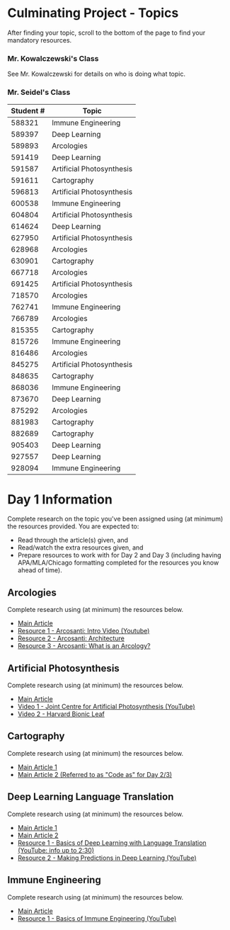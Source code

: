 # Culminating Project - Topics
After finding your topic, scroll to the bottom of the page to find your mandatory resources.

### Mr. Kowalczewski's Class
See Mr. Kowalczewski for details on who is doing what topic.

### Mr. Seidel's Class

| Student # | Topic |
| --------- | ----- |
| 588321 | Immune Engineering |
| 589397 | Deep Learning |
| 589893 | Arcologies |
| 591419 | Deep Learning |
| 591587 | Artificial Photosynthesis |
| 591611 | Cartography |
| 596813 | Artificial Photosynthesis |
| 600538 | Immune Engineering |
| 604804 | Artificial Photosynthesis |
| 614624 | Deep Learning |
| 627950 | Artificial Photosynthesis |
| 628968 | Arcologies |
| 630901 | Cartography |
| 667718 | Arcologies |
| 691425 | Artificial Photosynthesis |
| 718570 | Arcologies |
| 762741 | Immune Engineering |
| 766789 | Arcologies |
| 815355 | Cartography |
| 815726 | Immune Engineering |
| 816486 | Arcologies |
| 845275 | Artificial Photosynthesis |
| 848635 | Cartography |
| 868036 | Immune Engineering |
| 873670 | Deep Learning |
| 875292 | Arcologies |
| 881983 | Cartography |
| 882689 | Cartography |
| 905403 | Deep Learning |
| 927557 | Deep Learning |
| 928094 | Immune Engineering |

# Day 1 Information
Complete research on the topic you've been assigned using (at minimum) the resources provided.  You are expected to:

- Read through the article(s) given, and 
- Read/watch the extra resources given, and
- Prepare resources to work with for Day 2 and Day 3 (including having APA/MLA/Chicago formatting completed for the resources you know ahead of time).

## Arcologies
  
Complete research using (at minimum) the resources below.  

- [Main Article](http://mrseidel.com/topics/arcologies_article.pdf)  
- [Resource 1 - Arcosanti: Intro Video (Youtube)](https://www.youtube.com/watch?v=acdvUuhiWek)  
- [Resource 2 - Arcosanti: Architecture](http://arcosanti.org/project/architecture/)  
- [Resource 3 - Arcosanti: What is an Arcology?](http://arcosanti.org/project/arcology/)

## Artificial Photosynthesis

Complete research using (at minimum) the resources below.  
  
- [Main Article](http://mrseidel.com/topics/artificial_photosynthesis_article.pdf)  
- [Video 1 - Joint Centre for Artificial Photosynthesis (YouTube)](https://www.youtube.com/watch?v=NCN_xFRL28Y)  
- [Video 2 - Harvard Bionic Leaf](https://www.youtube.com/watch?v=2KRlRhNbxKg)  

## Cartography  

Complete research using (at minimum) the resources below.  

- [Main Article 1](http://mrseidel.com/topics/cartography_article_1.pdf)
- [Main Article 2 (Referred to as "Code as" for Day 2/3)](http://mrseidel.com/topics/cartography_article_2.pdf)

## Deep Learning Language Translation  

Complete research using (at minimum) the resources below.  

- [Main Article 1](http://mrseidel.com/topics/deep_learning_article_1.pdf)
- [Main Article 2](http://mrseidel.com/topics/deep_learning_article_2.pdf)
- [Resource 1 - Basics of Deep Learning with Language Translation (YouTube: info up to 2:30)](https://www.youtube.com/watch?v=nRBnh4qbPHI)
- [Resource 2 - Making Predictions in Deep Learning (YouTube)](https://www.youtube.com/watch?v=vOppzHpvTiQ)


## Immune Engineering

Complete research using (at minimum) the resources below.  

- [Main Article](http://mrseidel.com/topics/immune_engineering_article.pdf)
- [Resource 1 - Basics of Immune Engineering (YouTube)](https://www.youtube.com/watch?v=qOusvjjc_Q0)
